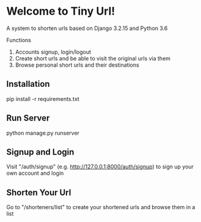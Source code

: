 # Welcome to Tiny Url!

A system to shorten urls based on Django 3.2.15 and Python 3.6

Functions
1. Accounts signup, login/logout
2. Create short urls and be able to visit the original urls via them
3. Browse personal short urls and their destinations

## Installation
pip install -r requirements.txt


## Run Server
python manage.py runserver

## Signup and Login
Visit "<yourdomain>/auth/signup" (e.g. http://127.0.0.1:8000/auth/signup) to sign up your own account and login

## Shorten Your Url
Go to "/shorteners/list" to create your shortened urls and browse them in a list



